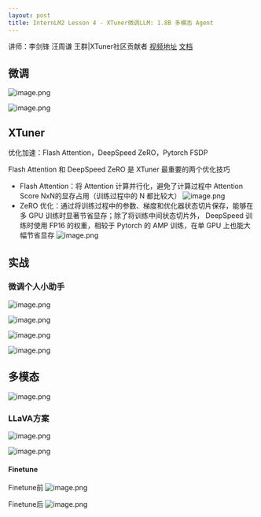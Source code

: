 ```yaml
---
layout: post
title: InternLM2 Lesson 4 - XTuner微调LLM: 1.8B 多模态 Agent
---
```


讲师：李剑锋 汪周谦 王群|XTuner社区贡献者
[视频地址](https://www.bilibili.com/video/BV15m421j78d/)
[文档](https://github.com/InternLM/Tutorial/blob/camp2/xtuner/personal_assistant_document.md)

## 微调
![image.png](https://s2.loli.net/2024/04/15/1slCPOjh7DpYGti.png)

![image.png](https://s2.loli.net/2024/04/15/9cXiFqr6umMRY3s.png)

## XTuner
优化加速：Flash Attention，DeepSpeed ZeRO，Pytorch FSDP

Flash Attention 和 DeepSpeed ZeRO 是 XTuner 最重要的两个优化技巧
- FIash Attention：将 Attention 计算并行化，避免了计算过程中 Attention Score NxN的显存占用（训练过程中的 N 都比较大）
    ![image.png](https://s2.loli.net/2024/04/15/cef2156NwTHmgdF.png)
- ZeRO 优化：通过将训练过程中的参数、梯度和优化器状态切片保存，能够在多 GPU 训练时显著节省显存；除了将训练中间状态切片外， DeepSpeed 训练时使用 FP16 的权重，相较于 Pytorch 的 AMP 训练，在单 GPU 上也能大幅节省显存
    ![image.png](https://s2.loli.net/2024/04/15/gcHjVs891QLhNoJ.png)


## 实战
### 微调个人小助手
![image.png](https://s2.loli.net/2024/04/15/a7DHxr4QcSIXzLq.png)

![image.png](https://s2.loli.net/2024/04/15/pmF57dKJNOiLE3G.png)

![image.png](https://s2.loli.net/2024/04/15/QyE2Jd9jPpmUqc1.png)

![image.png](https://s2.loli.net/2024/04/15/WHVKhBwakciF6xM.png)


## 多模态
![image.png](https://s2.loli.net/2024/04/15/XWm3eS8MN4xj7hc.png)

### LLaVA方案
![image.png](https://s2.loli.net/2024/04/15/mOkLqeQi4lSKJBX.png)

![image.png](https://s2.loli.net/2024/04/15/5xyFbZWY2qTtO8c.png)

#### Finetune
Finetune前
![image.png](https://s2.loli.net/2024/04/16/Xq83eLKimSV2npJ.png)

Finetune后
![image.png](https://s2.loli.net/2024/04/16/Y82RXzUmoWd7lKh.png)